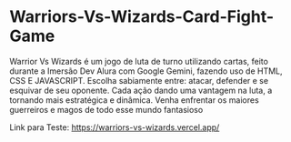 # Warriors-Vs-Wizards-Card-Fight-Game
Warrior Vs Wizards é um jogo de luta de turno utilizando cartas, feito durante a Imersão Dev Alura com Google Gemini, fazendo uso de HTML, CSS E JAVASCRIPT. Escolha sabiamente entre: atacar, defender e se esquivar de seu oponente. Cada ação dando uma vantagem na luta, a tornando mais estratégica e dinâmica. Venha enfrentar os maiores guerreiros e magos de todo esse mundo fantasioso

Link para Teste: https://warriors-vs-wizards.vercel.app/
